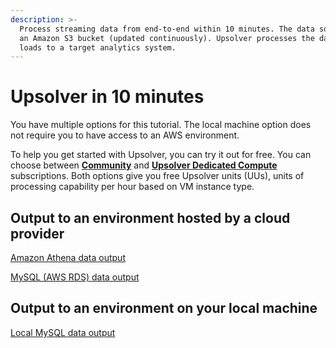 ```yaml
---
description: >-
  Process streaming data from end-to-end within 10 minutes. The data source is
  an Amazon S3 bucket (updated continuously). Upsolver processes the data and
  loads to a target analytics system.
---
```


# Upsolver in 10 minutes

You have multiple options for this tutorial. The local machine option does not require you to have access to an AWS environment.

To help you get started with Upsolver, you can try it out for free. You can choose between  [**Community**](https://app.upsolver.com/signup/free) and [**Upsolver Dedicated Compute**](https://app.upsolver.com/signup) subscriptions. Both options give you free Upsolver units \(UUs\), units of processing capability per hour based on VM instance type.

## Output to an environment hosted by a cloud provider

[Amazon Athena data output](amazon-athena-output-option.md)

[MySQL \(AWS RDS\) data output](mysql-aws-rds-data-output.md)

## Output to an environment on your local machine

[Local MySQL data output](mysql-data-output-option.md)

